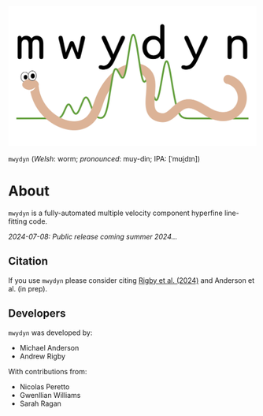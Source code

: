 <p align="center">
<img src="logo.jpg" alt="" width="512"/>
</p>

`mwydyn` (_Welsh_: worm; _pronounced_: muy-din; IPA: [ˈmʊi̯dɪn])

# About

`mwydyn` is a fully-automated multiple velocity component hyperfine line-fitting code.

_2024-07-08: Public release coming summer 2024..._

## Citation

If you use `mwydyn` please consider citing [Rigby et al. (2024)](https://ui.adsabs.harvard.edu/abs/2024MNRAS.528.1172R/abstract) and Anderson et al. (in prep).

## Developers

`mwydyn` was developed by:

- Michael Anderson
- Andrew Rigby

With contributions from:

- Nicolas Peretto
- Gwenllian Williams
- Sarah Ragan
